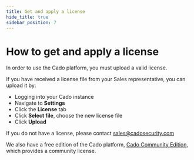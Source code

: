 ```yaml
---
title: Get and apply a license
hide_title: true
sidebar_position: 7
---
```


# How to get and apply a license
In order to use the Cado platform, you must upload a valid license.  

If you have received a license file from your Sales representative, you can upload it by:
- Logging into your Cado instance
- Navigate to **Settings**
- Click the **License** tab
- Click **Select file**, choose the new license file 
- Click **Upload**

If you do not have a license, please contact sales@cadosecurity.com 

We also have a free edition of the Cado platform, [Cado Community Edition](/cado/community-intro), which provides a community license.
